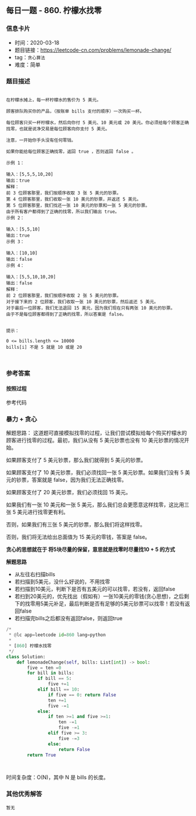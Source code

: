 ## 每日一题 - 860. 柠檬水找零

### 信息卡片

- 时间：2020-03-18
- 题目链接：https://leetcode-cn.com/problems/lemonade-change/
- tag：`贪心算法` 
- 难度：简单

### 题目描述

```

在柠檬水摊上，每一杯柠檬水的售价为 5 美元。

顾客排队购买你的产品，（按账单 bills 支付的顺序）一次购买一杯。

每位顾客只买一杯柠檬水，然后向你付 5 美元、10 美元或 20 美元。你必须给每个顾客正确找零，也就是说净交易是每位顾客向你支付 5 美元。

注意，一开始你手头没有任何零钱。

如果你能给每位顾客正确找零，返回 true ，否则返回 false 。

示例 1：

输入：[5,5,5,10,20]
输出：true
解释：
前 3 位顾客那里，我们按顺序收取 3 张 5 美元的钞票。
第 4 位顾客那里，我们收取一张 10 美元的钞票，并返还 5 美元。
第 5 位顾客那里，我们找还一张 10 美元的钞票和一张 5 美元的钞票。
由于所有客户都得到了正确的找零，所以我们输出 true。
示例 2：

输入：[5,5,10]
输出：true
示例 3：

输入：[10,10]
输出：false
示例 4：

输入：[5,5,10,10,20]
输出：false
解释：
前 2 位顾客那里，我们按顺序收取 2 张 5 美元的钞票。
对于接下来的 2 位顾客，我们收取一张 10 美元的钞票，然后返还 5 美元。
对于最后一位顾客，我们无法退回 15 美元，因为我们现在只有两张 10 美元的钞票。
由于不是每位顾客都得到了正确的找零，所以答案是 false。
 

提示：

0 <= bills.length <= 10000
bills[i] 不是 5 就是 10 或是 20 



```

### 参考答案

#### 按照过程

参考代码

### 暴力 + 贪心

解题思路：
这道题可直接模拟找零的过程，让我们尝试模拟给每个购买柠檬水的顾客进行找零的过程。最初，我们从没有 5 美元钞票也没有 10 美元钞票的情况开始。

如果顾客支付了 5 美元钞票，那么我们就得到 5 美元的钞票。

如果顾客支付了 10 美元钞票，我们必须找回一张 5 美元钞票。如果我们没有 5 美元的钞票，答案就是 false，因为我们无法正确找零。

如果顾客支付了 20 美元钞票，我们必须找回 15 美元。

如果我们有一张 10 美元和一张 5 美元，那么我们总会更愿意这样找零，这比用三张 5 美元进行找零更有利。

否则，如果我们有三张 5 美元的钞票，那么我们将这样找零。

否则，我们将无法给出总面值为 15 美元的零钱，答案是 false。


**贪心的思想就在于 将5块尽量的保留，意思就是找零时尽量找10 + 5 的方式**

**解题思路**
- 从左往右扫描bills
- 若扫描到5美元，没什么好说的，不用找零
- 若扫描到10美元，判断下是否有五美元的可以找零，若没有，返回false
- 若扫到20美元的，优先找出（假如有）一张10美元的零钱(贪心思想)，之后剩下的找零用5美元补足，最后判断是否有足够的5美元钞票可以找零！若没有返回false
- 若扫描完bills之后都没有返回false，则返回true


```python
/*
 * @lc app=leetcode id=860 lang=python
 *
 * [860] 柠檬水找零
 */
class Solution:
    def lemonadeChange(self, bills: List[int]) -> bool:
        five = ten =0
        for bill in bills:
            if bill == 5:
                five +=1
            elif bill == 10:
                if five == 0: return False
                ten +=1
                five -=1
            else:
                if ten >=1 and five >=1:
                    ten -=1
                    five -=1
                elif five >= 3:
                    five -=3
                else:
                    return False
        return True

        
```
时间复杂度：O(N)，其中 N 是 bills 的长度。

### 其他优秀解答
```
暂无
```




